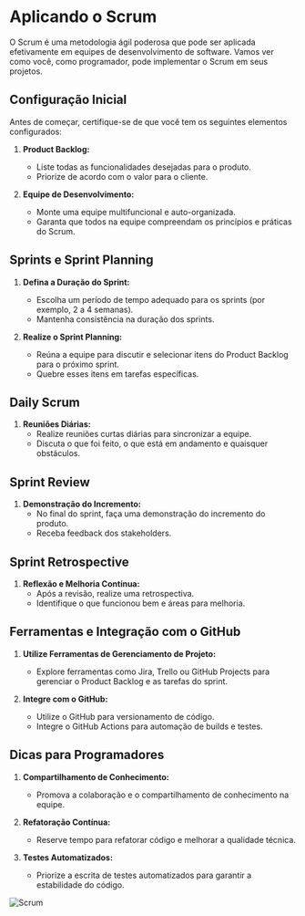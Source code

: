 # Aplicando o Scrum

O Scrum é uma metodologia ágil poderosa que pode ser aplicada efetivamente em equipes de desenvolvimento de software. Vamos ver como você, como programador, pode implementar o Scrum em seus projetos.

## Configuração Inicial

Antes de começar, certifique-se de que você tem os seguintes elementos configurados:

1. **Product Backlog:**
   - Liste todas as funcionalidades desejadas para o produto.
   - Priorize de acordo com o valor para o cliente.

2. **Equipe de Desenvolvimento:**
   - Monte uma equipe multifuncional e auto-organizada.
   - Garanta que todos na equipe compreendam os princípios e práticas do Scrum.

## Sprints e Sprint Planning

1. **Defina a Duração do Sprint:**
   - Escolha um período de tempo adequado para os sprints (por exemplo, 2 a 4 semanas).
   - Mantenha consistência na duração dos sprints.

2. **Realize o Sprint Planning:**
   - Reúna a equipe para discutir e selecionar itens do Product Backlog para o próximo sprint.
   - Quebre esses itens em tarefas específicas.

## Daily Scrum

1. **Reuniões Diárias:**
   - Realize reuniões curtas diárias para sincronizar a equipe.
   - Discuta o que foi feito, o que está em andamento e quaisquer obstáculos.

## Sprint Review

1. **Demonstração do Incremento:**
   - No final do sprint, faça uma demonstração do incremento do produto.
   - Receba feedback dos stakeholders.

## Sprint Retrospective

1. **Reflexão e Melhoria Contínua:**
   - Após a revisão, realize uma retrospectiva.
   - Identifique o que funcionou bem e áreas para melhoria.

## Ferramentas e Integração com o GitHub

1. **Utilize Ferramentas de Gerenciamento de Projeto:**
   - Explore ferramentas como Jira, Trello ou GitHub Projects para gerenciar o Product Backlog e as tarefas do sprint.

2. **Integre com o GitHub:**
   - Utilize o GitHub para versionamento de código.
   - Integre o GitHub Actions para automação de builds e testes.

## Dicas para Programadores

1. **Compartilhamento de Conhecimento:**
   - Promova a colaboração e o compartilhamento de conhecimento na equipe.

2. **Refatoração Contínua:**
   - Reserve tempo para refatorar código e melhorar a qualidade técnica.

3. **Testes Automatizados:**
   - Priorize a escrita de testes automatizados para garantir a estabilidade do código.

![Scrum](https://blog.cronapp.io/wp-content/uploads/2020/05/shutterstock_1186225552.jpg)


